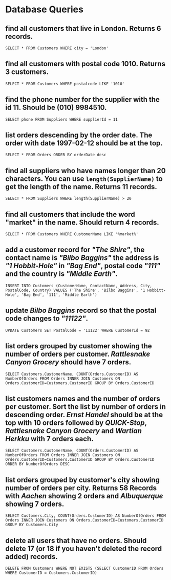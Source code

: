 # Database Queries

## find all customers that live in London. Returns 6 records.

`SELECT * FROM Customers WHERE city = 'London'`

## find all customers with postal code 1010. Returns 3 customers.

`SELECT * FROM Customers WHERE postalcode LIKE '1010'`

## find the phone number for the supplier with the id 11. Should be (010) 9984510.

`SELECT phone FROM Suppliers WHERE supplierId = 11`

## list orders descending by the order date. The order with date 1997-02-12 should be at the top.

`SELECT * FROM Orders ORDER BY orderDate desc`

## find all suppliers who have names longer than 20 characters. You can use `length(SupplierName)` to get the length of the name. Returns 11 records.

`SELECT * FROM Suppliers WHERE length(SupplierName) > 20`

## find all customers that include the word "market" in the name. Should return 4 records.

`SELECT * FROM Customers WHERE CustomerName LIKE '%market%'`

## add a customer record for _"The Shire"_, the contact name is _"Bilbo Baggins"_ the address is _"1 Hobbit-Hole"_ in _"Bag End"_, postal code _"111"_ and the country is _"Middle Earth"_.

`INSERT INTO Customers (CustomerName, ContactName, Address, City, PostalCode, Country) VALUES ('The Shire', 'Bilbo Baggins', '1 Hobbitt-Hole', 'Bag End', '111', 'Middle Earth')`

## update _Bilbo Baggins_ record so that the postal code changes to _"11122"_.

`UPDATE Customers SET PostalCode = '11122' WHERE CustomerId = 92`

## list orders grouped by customer showing the number of orders per customer. _Rattlesnake Canyon Grocery_ should have 7 orders.

`SELECT Customers.CustomerName, COUNT(Orders.CustomerID) AS NumberOfOrders FROM Orders INNER JOIN Customers ON Orders.CustomerID=Customers.CustomerID GROUP BY Orders.CustomerID`

## list customers names and the number of orders per customer. Sort the list by number of orders in descending order. _Ernst Handel_ should be at the top with 10 orders followed by _QUICK-Stop_, _Rattlesnake Canyon Grocery_ and _Wartian Herkku_ with 7 orders each.

`SELECT Customers.CustomerName, COUNT(Orders.CustomerID) AS NumberOfOrders FROM Orders INNER JOIN Customers ON Orders.CustomerID=Customers.CustomerID GROUP BY Orders.CustomerID ORDER BY NumberOfOrders DESC`

## list orders grouped by customer's city showing number of orders per city. Returns 58 Records with _Aachen_ showing 2 orders and _Albuquerque_ showing 7 orders.

`SELECT Customers.City, COUNT(Orders.CustomerID) AS NumberOfOrders FROM Orders INNER JOIN Customers ON Orders.CustomerID=Customers.CustomerID GROUP BY Customers.City`

## delete all users that have no orders. Should delete 17 (or 18 if you haven't deleted the record added) records.

`DELETE FROM Customers WHERE NOT EXISTS (SELECT CustomerID FROM Orders WHERE CustomerID = Customers.CustomerID)`
